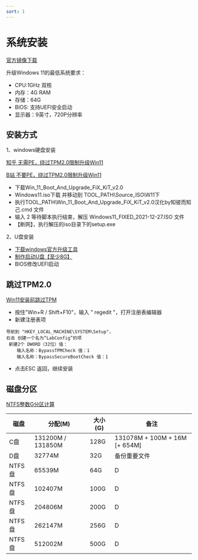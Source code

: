 ```yaml
---
sort: 1
---
```


# 系统安装


[官方镜像下载](https://www.microsoft.com/zh-cn/software-download/windows11)

升级Windows 11的最低系统要求：
- CPU:1GHz 双核
- 内存：4G RAM
- 存储：64G
- BIOS: 支持UEFI安全启动
- 显示器：9英寸，720P分辨率

## 安装方式
1、windows硬盘安装

[知乎 无需PE，绕过TPM2.0限制升级Win11](https://zhuanlan.zhihu.com/p/417296843)

[B站 不要PE，绕过TPM2.0限制升级Win11](https://www.bilibili.com/read/cv13789090)

- 下载Win_11_Boot_And_Upgrade_FiX_KiT_v2.0
- Windows11.iso下载 并移动到 TOOL_PATH\\Source_ISO\W11下
- 执行TOOL_PATH\Win_11_Boot_And_Upgrade_FiX_KiT_v2.0汉化by知彼而知己.cmd 文件
- 输入 2 等待脚本执行结束，解压 Windows11_FIXED_2021-12-27.ISO 文件
- 【断网】，执行解压的iso目录下的setup.exe

2、U盘安装

- [下载windows官方升级工具](https://www.microsoft.com/zh-cn/software-download/windows11)
- [制作启动U盘【至少8G】](https://www.bilibili.com/read/cv13486273)
- BIOS修改UEFI启动

## 跳过TPM2.0

[Win11安装前跳过TPM](http://baijiahao.xitongzhijia.net/article/218025.html)
- 按住"Win+R / Shift+F10"，输入 " regedit "，打开注册表编辑器
- 新建注册表项

```angular2html
导航到 "HKEY_LOCAL_MACHINE\SYSTEM\Setup"，
右击 创建一个名为“LabConfig”的项
 新建2个 DWORD（32位）值：
    输入名称：BypassTPMCheck 值：1
    输入名称：BypassSecureBootCheck 值：1
```
- 点击ESC 返回，继续安装

## 磁盘分区

[NTFS整数G分区计算](https://www.iplaysoft.com/tools/partition-calculator/)

| 磁盘  | 分配(M)  | 大小(G) | 备注 |
| ---- | ---- |---- |- |
| C盘 | 131200M / 131850M | 128G | 131078M + 100M + 16M [+ 654M]|
| D盘 | 32774M | 32G | 备份重要文件 |
| NTFS盘 | 65539M | 64G | D |
| NTFS盘 | 102407M | 100G |D |
| NTFS盘 | 204806M | 200G |D |
| NTFS盘 | 262147M | 256G |D |
| NTFS盘 | 512002M | 500G |D |
